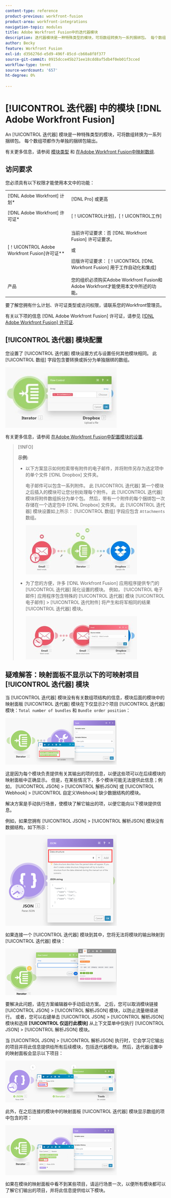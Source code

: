 ```yaml
---
content-type: reference
product-previous: workfront-fusion
product-area: workfront-integrations
navigation-topic: modules
title: Adobe Workfront Fusion中的迭代器模块
description: 迭代器模块是一种特殊类型的模块，可将数组转换为一系列捆绑包。 每个数组项都作为单独的捆绑包输出。
author: Becky
feature: Workfront Fusion
exl-id: d356276d-e5d9-496f-85cd-cb60a8f8f377
source-git-commit: 0915dcce45b271ee18cdd8af5db4f0eb01f3cced
workflow-type: tm+mt
source-wordcount: '657'
ht-degree: 0%

---
```


# [!UICONTROL 迭代器] 中的模块 [!DNL Adobe Workfront Fusion]

An [!UICONTROL 迭代器] 模块是一种特殊类型的模块，可将数组转换为一系列捆绑包。 每个数组项都作为单独的捆绑包输出。

有关更多信息，请参阅 [模块类型](../../workfront-fusion/modules/module-types.md) 和 [在Adobe Workfront Fusion中映射数组](../../workfront-fusion/mapping/map-an-array.md).

## 访问要求

您必须具有以下权限才能使用本文中的功能：

<table style="table-layout:auto">
 <col> 
 <col> 
 <tbody> 
  <tr> 
    <td role="rowheader">[!DNL Adobe Workfront] 计划*</td> 
   <td> <p>[!DNL Pro] 或更高</p> </td> 
  </tr> 
  <tr data-mc-conditions=""> 
   <td role="rowheader">[!DNL Adobe Workfront] 许可证*</td> 
   <td> <p>[！UICONTROL计划]，[！UICONTROL工作]</p> </td> 
  </tr> 
  <tr> 
   <td role="rowheader">[！UICONTROL Adobe Workfront Fusion]许可证**</td> 
   <td>
   <p>当前许可证要求：否 [!DNL Workfront Fusion] 许可证要求。</p>
   <p>或</p>
   <p>旧版许可证要求： [！UICONTROL [!DNL Workfront Fusion] 用于工作自动化和集成] </p>
   </td> 
  </tr> 
  <tr> 
   <td role="rowheader">产品</td> 
   <td>您的组织必须购买Adobe Workfront Fusion和Adobe Workfront才能使用本文中所述的功能。</td> 
  </tr> 
 </tbody> 
</table>

要了解您拥有什么计划、许可证类型或访问权限，请联系您的Workfront管理员。

有关以下项的信息 [!DNL Adobe Workfront Fusion] 许可证，请参见 [[!DNL Adobe Workfront Fusion] 许可证](../../workfront-fusion/get-started/license-automation-vs-integration.md).

## [!UICONTROL 迭代器] 模块配置

您设置了 [!UICONTROL 迭代器] 模块设置方式与设置任何其他模块相同。 此 [!UICONTROL 数组] 字段包含要转换或拆分为单独捆绑的数组。

![](assets/set-up-iterator-350x190.jpg)

有关更多信息，请参阅 [在Adobe Workfront Fusion中配置模块的设置](../../workfront-fusion/modules/configure-a-modules-settings.md).

>[!INFO]
>
>**示例:**
>
>* 以下方案显示如何检索带有附件的电子邮件，并将附件另存为选定项中的单个文件 [!DNL Dropbox] 文件夹。
>
>   电子邮件可以包含一系列附件。 此 [!UICONTROL 迭代器] 第一个模块之后插入的模块可让您分别处理每个附件。 此 [!UICONTROL 迭代器] 模块将附件数组拆分为单个包。 然后，带有一个附件的每个捆绑包一次存储在一个选定包中 [!DNL Dropbox] 文件夹。 此 [!UICONTROL 迭代器] 模块设置如上所示： [!UICONTROL 数组] 字段应包含 `Attachments` 数组。
>
>   ![](assets/attachments-array-350x154.jpg)
>
>* 为了您的方便，许多 [!DNL Workfront Fusion] 应用程序提供专门的 [!UICONTROL 迭代器] 简化设置的模块。 例如， [!UICONTROL 电子邮件] 应用程序包含特殊的 [!UICONTROL 迭代器] 模块 [!UICONTROL 电子邮件] > [!UICONTROL 迭代附件] 将产生和将军相同的结果 [!UICONTROL 迭代器] 模块。
>
>   ![](assets/specialized-iterators-350x135.jpg)


## 疑难解答：映射面板不显示以下的可映射项目 [!UICONTROL 迭代器] 模块

当 [!UICONTROL 迭代器] 模块没有有关数组项结构的信息，模块后面的模块中的映射面板 [!UICONTROL 迭代器] 模块在下仅显示2个项目 [!UICONTROL 迭代器] 模块：`Total number of bundles` 和 `Bundle order position`：

![](assets/mapping-panel-doesnt-display-350x147.png)

这是因为每个模块负责提供有关其输出的项的信息，以便这些项可以在后续模块的映射面板中正确显示。 但是，在某些情况下，多个模块可能无法提供此信息；例如， [!UICONTROL JSON] > [!UICONTROL 解析JSON] 或 [!UICONTROL Webhook] > [!UICONTROL 自定义Webhook] 缺少数据结构的模块。

解决方案是手动执行场景，使模块了解它输出的项，以便它能向以下模块提供信息。

例如，如果您拥有 [!UICONTROL JSON] > [!UICONTROL 解析JSON] 模块没有数据结构，如下所示：

![](assets/json-parse-json-350x285.png)

如果连接一个 [!UICONTROL 迭代器] 模块到其中，您将无法将模块的输出映射到 [!UICONTROL 迭代器] 模块：

![](assets/connect-iterator-module-350x146.png)

要解决此问题，请在方案编辑器中手动启动方案。 之后，您可以取消模块链接 [!UICONTROL JSON] > [!UICONTROL 解析JSON] 模块，以防止流量继续进行。 或者，您可以右键单击 [!UICONTROL JSON] > [!UICONTROL 解析JSON] 模块和选择 **[!UICONTROL 仅运行此模块]** 从上下文菜单中仅执行 [!UICONTROL JSON] > [!UICONTROL 解析JSON] 模块。

当 [!UICONTROL JSON] > [!UICONTROL 解析JSON] 执行时，它会学习它输出的项目并将此信息提供给所有后续模块，包括迭代器模块。 然后，迭代器设置中的映射面板会显示以下项目：

![](assets/mapping-panel-displays-items-350x131.png)

此外，在之后连接的模块中的映射面板 [!UICONTROL 迭代器] 模块显示数组的项中包含的项：

![](assets/items-contained-in-array-350x156.png)

如果在模块的映射面板中看不到某些项目，请运行场景一次，以便所有模块都可以了解它们输出的项目，并将此信息提供给以下模块。
